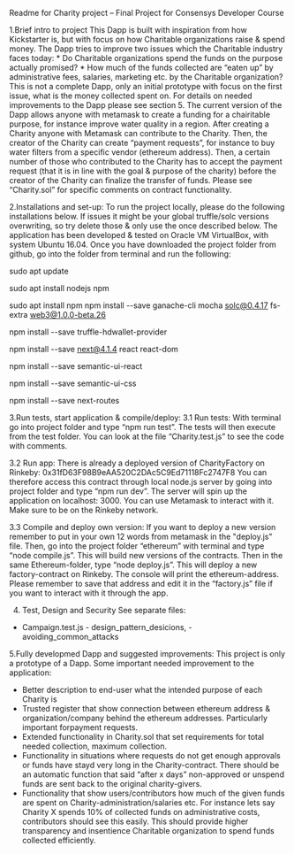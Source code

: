 Readme for Charity project – Final Project for Consensys Developer Course

1.Brief intro to project 
This Dapp is built with inspiration from how Kickstarter is, but with focus on how Charitable organizations raise & spend money. The Dapp tries to improve two issues which the Charitable industry faces today: * Do Charitable organizations spend the funds on the purpose actually promised? * How much of the funds collected are “eaten up” by administrative fees, salaries, marketing etc. by the Charitable organization? This is not a complete Dapp, only an initial prototype with focus on the first issue, what is the money collected spent on. For details on needed improvements to the Dapp please see section 5.
The current version of the Dapp allows anyone with metamask to create a funding for a chairitable purpose, for instance improve water quality in a region. After creating a Charity anyone with Metamask can contribute to the Charity. Then, the creator of the Charity can create “payment requests”, for instance to buy water filters from a specific vendor (ethereum address). Then, a certain number of those who contributed to the Charity has to accept the payment request (that it is in line with the goal & purpose of the charity) before the creator of the Charity can finalize the transfer of funds. Please see “Charity.sol” for specific comments on contract functionality.

2.Installations and set-up:
To run the project locally, please do the following installations below. If issues it might be your global truffle/solc versions overwriting, so try delete those & only use the once described below. The application has been developed & tested on Oracle VM VirtualBox, with system Ubuntu 16.04.
Once you have downloaded the project folder from github, go into the folder from terminal and run the following:

sudo apt update

sudo apt install nodejs npm

sudo apt install npm npm install --save ganache-cli mocha solc@0.4.17 fs-extra web3@1.0.0-beta.26

npm install --save truffle-hdwallet-provider

npm install --save next@4.1.4 react react-dom

npm install --save semantic-ui-react

npm install --save semantic-ui-css

npm install --save next-routes


3.Run tests, start application & compile/deploy:
3.1 Run tests: With terminal go into project folder and type “npm run test”. The tests will then execute from the test folder. You can look at the file “Charity.test.js” to see the code with comments.

3.2 Run app: There is already a deployed version of CharityFactory on Rinkeby: 0x31fD63F98B9eAA520C2DAc5C9Ed71118Fc2747F8 You can therefore access this contract through local node.js server by going into project folder and type “npm run dev”. The server will spin up the application on localhost: 3000. You can use Metamask to interact with it. Make sure to be on the Rinkeby network.

3.3 Compile and deploy own version: If you want to deploy a new version remember to put in your own 12 words from metamask in the "deploy.js" file. Then, go into the project folder “ethereum” with terminal and type “node compile.js”. This will build new versions of the contracts. Then in the same Ethereum-folder, type “node deploy.js”. This will deploy a new factory-contract on Rinkeby. The console will print the ethereum-address. Please remember to save that address and edit it in the “factory.js” file if you want to interact with it through the app.



4. Test, Design and Security See separate files:
- Campaign.test.js - design_pattern_desicions, - avoiding_common_attacks


5.Fully developmed Dapp and suggested improvements:
This project is only a prototype of a Dapp. Some important needed improvement to the application:

- Better description to end-user what the intended purpose of each Charity is
- Trusted register that show connection between ethereum address & organization/company behind the ethereum addresses. Particularly important forpayment requests.
- Extended functionality in Charity.sol that set requirements for total needed collection, maximum collection.
- Functionality in situations where requests do not get enough approvals or funds have stayd very long in the Charity-contract. There should be an automatic function that said “after x days” non-approved or unspend funds are sent back to the original charity-givers.
- Functionality that show users/contributors how much of the given funds are spent on Charity-administration/salaries etc. For instance lets say Charity X spends 10% of collected funds on administrative costs, contributors should see this easily. This should provide higher transparency and insentience Charitable organization to spend funds collected efficiently.
